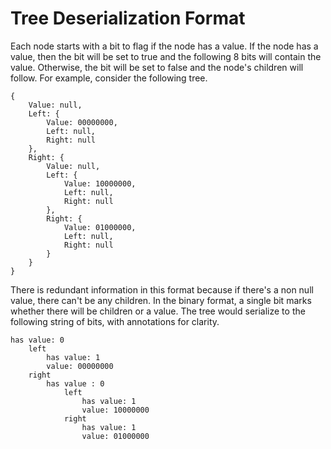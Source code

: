 # Tree Deserialization Format
Each node starts with a bit to flag if the node has a value. If the node has a value, then the bit will be set to true and the following 8 bits will contain the value. Otherwise, the bit will be set to false and the node's children will follow. For example, consider the following tree. 
```
{
	Value: null,
	Left: {
		Value: 00000000,
		Left: null,
		Right: null
	},
	Right: {
		Value: null,
		Left: {
			Value: 10000000,
			Left: null,
			Right: null
		},
		Right: {
			Value: 01000000,
			Left: null,
			Right: null
		}
	}
}
```
There is redundant information in this format because if there's a non null value, there can't be any children. In the binary format, a single bit marks whether there will be children or a value. The tree would serialize to the following string of bits, with annotations for clarity.
```
has value: 0
	left
		has value: 1
		value: 00000000
	right
		has value : 0
			left
				has value: 1
				value: 10000000
			right 
				has value: 1
				value: 01000000
```
